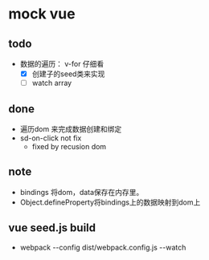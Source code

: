 # mock vue

## todo

- 数据的遍历： v-for 仔细看
  * [x] 创建子的seed类来实现
  * [ ] watch array

## done

- 遍历dom 来完成数据创建和绑定
- sd-on-click not fix
  * fixed by recusion dom

## note

- bindings 将dom，data保存在内存里。
- Object.defineProperty将bindings上的数据映射到dom上

## vue seed.js build

- webpack --config dist/webpack.config.js --watch